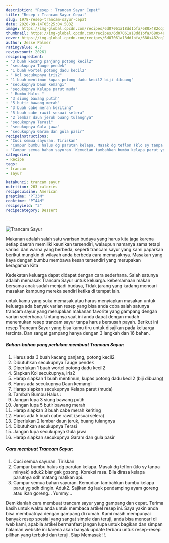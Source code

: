 ```yaml
---
description: "Resep : Trancam Sayur Cepat"
title: "Resep : Trancam Sayur Cepat"
slug: 1978-resep-trancam-sayur-cepat
date: 2020-09-14T05:25:04.583Z
image: https://img-global.cpcdn.com/recipes/6d07061a18dd1bfa/680x482cq70/trancam-sayur-foto-resep-utama.jpg
thumbnail: https://img-global.cpcdn.com/recipes/6d07061a18dd1bfa/680x482cq70/trancam-sayur-foto-resep-utama.jpg
cover: https://img-global.cpcdn.com/recipes/6d07061a18dd1bfa/680x482cq70/trancam-sayur-foto-resep-utama.jpg
author: Jesse Palmer
ratingvalue: 4.7
reviewcount: 20261
recipeingredient:
- "3 buah kacang panjang potong kecil2"
- "secukupnya Tauge pendek"
- "1 buah wortel potong dadu kecil2"
- " Kol secukupnya iris2"
- "1 buah mentimun kupas potong dadu kecil2 biji dibuang"
- "secukupnya Daun kemangi"
- "secukupnya Kelapa parut muda"
- " Bumbu Halus "
- "3 siung bawang putih"
- "5 butir bawang merah"
- "3 buah cabe merah keriting"
- "5 buah cabe rawit sesuai selera"
- "2 lembar daun jeruk buang tulangnya"
- "secukupnya Terasi"
- "secukupnya Gula jawa"
- "secukupnya Garam dan gula pasir"
recipeinstructions:
- "Cuci semua sayuran. Tiriskan"
- "Campur bumbu halus dg parutan kelapa. Masak dg teflon (klo sy tanpa minyak) aduk2 biar gak gosong. Koreksi rasa. Bila dirasa kelapa parutnya sdh matang matikan api."
- "Campur semua bahan sayuran. Kemudian tambahkan bumbu kelapa parut yg sdh dingin. Aduk2. Sajikan dg lauk pendamping ayam goreng atau ikan goreng... Yummy..."
categories:
- Recipe
tags:
- trancam
- sayur

katakunci: trancam sayur 
nutrition: 263 calories
recipecuisine: American
preptime: "PT33M"
cooktime: "PT44M"
recipeyield: "3"
recipecategory: Dessert

---
```



![Trancam Sayur](https://img-global.cpcdn.com/recipes/6d07061a18dd1bfa/680x482cq70/trancam-sayur-foto-resep-utama.jpg)

Makanan adalah salah satu warisan budaya yang harus kita jaga karena setiap daerah memiliki keunikan tersendiri, walaupun namanya sama tetapi variasi dan warna yang berbeda, seperti trancam sayur yang kami paparkan berikut mungkin di wilayah anda berbeda cara memasaknya. Masakan yang kaya dengan bumbu membawa kesan tersendiri yang merupakan keragaman Kita



Kedekatan keluarga dapat didapat dengan cara sederhana. Salah satunya adalah memasak Trancam Sayur untuk keluarga. kebersamaan makan bersama anak sudah menjadi budaya, Tidak jarang yang kadang mencari masakan kampung mereka sendiri ketika di tempat lain.

untuk kamu yang suka memasak atau harus menyiapkan masakan untuk keluarga ada banyak varian resep yang bisa anda coba salah satunya trancam sayur yang merupakan makanan favorite yang gampang dengan varian sederhana. Untungnya saat ini anda dapat dengan mudah menemukan resep trancam sayur tanpa harus bersusah payah.
Berikut ini resep Trancam Sayur yang bisa kamu tiru untuk disajikan pada keluarga tercinta. Dan sangat gampang hanya dengan 3 langkah dan 16 bahan.


<!--inarticleads1-->

##### Bahan-bahan yang perlukan membuat Trancam Sayur:

1. Harus ada 3 buah kacang panjang, potong kecil2
1. Dibutuhkan secukupnya Tauge pendek
1. Diperlukan 1 buah wortel potong dadu kecil2
1. Siapkan  Kol secukupnya, iris2
1. Harap siapkan 1 buah mentimun, kupas potong dadu kecil2 (biji dibuang)
1. Harus ada secukupnya Daun kemangi
1. Harap siapkan secukupnya Kelapa parut (muda)
1. Tambah  Bumbu Halus :
1. Jangan lupa 3 siung bawang putih
1. Jangan lupa 5 butir bawang merah
1. Harap siapkan 3 buah cabe merah keriting
1. Harus ada 5 buah cabe rawit (sesuai selera)
1. Diperlukan 2 lembar daun jeruk, buang tulangnya
1. Dibutuhkan secukupnya Terasi
1. Jangan lupa secukupnya Gula jawa
1. Harap siapkan secukupnya Garam dan gula pasir




<!--inarticleads2-->

##### Cara membuat  Trancam Sayur:

1. Cuci semua sayuran. Tiriskan
1. Campur bumbu halus dg parutan kelapa. Masak dg teflon (klo sy tanpa minyak) aduk2 biar gak gosong. Koreksi rasa. Bila dirasa kelapa parutnya sdh matang matikan api.
1. Campur semua bahan sayuran. Kemudian tambahkan bumbu kelapa parut yg sdh dingin. Aduk2. Sajikan dg lauk pendamping ayam goreng atau ikan goreng... Yummy...




Demikianlah cara membuat trancam sayur yang gampang dan cepat. Terima kasih untuk waktu anda untuk membaca artikel resep ini. Saya yakin anda bisa membuatnya dengan gampang di rumah. Kami masih mempunyai banyak resep spesial yang sangat simple dan teruji, anda bisa mencari di web kami, apabila artikel bermanfaat jangan lupa untuk bagikan dan simpan halaman website ini karena akan banyak update terbaru untuk resep-resep pilihan yang terbukti dan teruji. Siap Memasak !!. 
